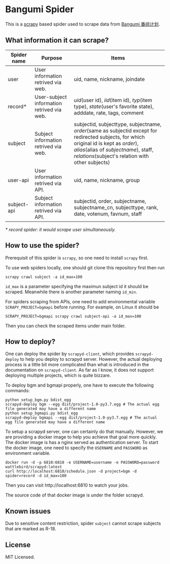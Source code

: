 # Bangumi Spider

This is a [scrapy](http://scrapy.org/) based spider used to scrape data from [Bangumi 番组计划](https://bgm.tv).

## What information it can scrape?

| Spider name | Purpose | Items |
|---|---|---|
| user | User information retrived via web. | uid, name, nickname, joindate |
| record* | User-subject information retrived via web. | _uid_(user id), _iid_(item id), _typ_(item type), _state_(user's favorite state), adddate, rate, tags, comment |
| subject | Subject information retrived via web. | subjectid, subjecttype, subjectname, _order_(same as subjectid except for redirected subjects, for which original id is kept as _order_), _alias_(alias of _subjectname_), staff, _relations_(subject's relation with other subjects) |
| user-api | User information retrived via API. | uid, name, nickname, group |
| subject-api | Subject information retrived via API. | subjectid, order, subjectname, subjectname_cn, subjecttype, rank, date, votenum, favnum, staff |

_* record spider: it would scrape user simultaneously._

## How to use the spider?

Prerequisit of this spider is `scrapy`, so one need to install `scrapy` first.

To use web spiders locally, one should git clone this repository first then run

```
scrapy crawl subject -a id_max=100
```

`id_max` is a parameter specifying the maximun subject id it should be scraped. Meanwhile there is another parameter naming `id_min`.

For spiders scraping from APIs, one need to add environmental variable `SCRAPY_PROJECT=bgmapi` before running. For example, on Linux it should be 

```
SCRAPY_PROJECT=bgmapi scrapy crawl subject-api -a id_max=100
```

Then you can check the scraped items under main folder.

## How to deploy?

One can deploy the spider by `scrapyd-client`, which provides `scrapyd-deploy` to help you deploy to scrapyd server. However, the actual deploying process is a little bit more complicated than what is introduced in the documentation on `scrapyd-client`. As far as I know, it does not support deploying multiple projects, which is quite bizzare.

To deploy bgm and bgmapi properly, one have to execute the following commands:

```
python setup_bgm.py bdist_egg
scrapyd-deploy bgm --egg dist/project-1.0-py3.7.egg # The actual egg file generated may have a different name
python setup_bgmapi.py bdist_egg
scrapyd-deploy bgmapi --egg dist/project-1.0-py3.7.egg # The actual egg file generated may have a different name
```

To setup a scrapyd server, one can certainly do that manually. However, we are providing a docker image to help you achieve that goal more quickly. The docker image is has a nginx served as authentication server. To start the docker image, one need to specify the `USERNAME` and `PASSWORD` as environment variable.

```
docker run -d -p 6810:6810 -e USERNAME=username -e PASSWORD=password wattlebird/scrapyd:latest
curl http://localhost:6810/schedule.json -d project=bgm -d spider=record -d id_max=100
```

Then you can visit http://localhost:6810 to watch your jobs.

The source code of that docker image is under the folder scrapyd.

## Known issues

Due to sensitive content restriction, spider `subject` cannot scrape subjects that are marked as R-18.

## License

MIT Licensed.
